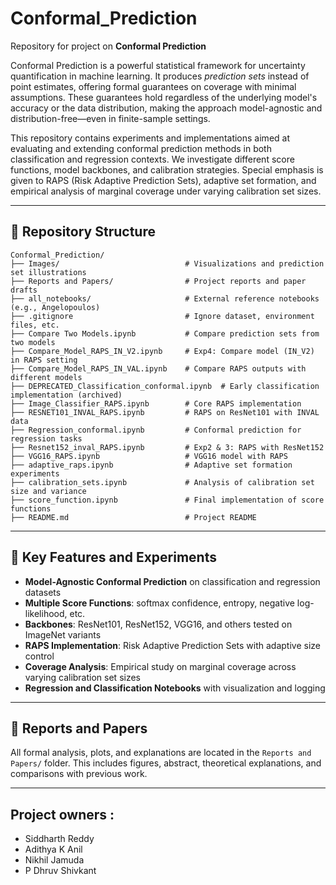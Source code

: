 # Conformal_Prediction

Repository for project on **Conformal Prediction**

Conformal Prediction is a powerful statistical framework for uncertainty quantification in machine learning. It produces *prediction sets* instead of point estimates, offering formal guarantees on coverage with minimal assumptions. These guarantees hold regardless of the underlying model's accuracy or the data distribution, making the approach model-agnostic and distribution-free—even in finite-sample settings.

This repository contains experiments and implementations aimed at evaluating and extending conformal prediction methods in both classification and regression contexts. We investigate different score functions, model backbones, and calibration strategies. Special emphasis is given to RAPS (Risk Adaptive Prediction Sets), adaptive set formation, and empirical analysis of marginal coverage under varying calibration set sizes.

---

## 📁 Repository Structure

```
Conformal_Prediction/
├── Images/                            # Visualizations and prediction set illustrations
├── Reports and Papers/                # Project reports and paper drafts
├── all_notebooks/                     # External reference notebooks (e.g., Angelopoulos)
├── .gitignore                         # Ignore dataset, environment files, etc.
├── Compare Two Models.ipynb           # Compare prediction sets from two models
├── Compare_Model_RAPS_IN_V2.ipynb     # Exp4: Compare model (IN_V2) in RAPS setting
├── Compare_Model_RAPS_IN_VAL.ipynb    # Compare RAPS outputs with different models
├── DEPRECATED_Classification_conformal.ipynb  # Early classification implementation (archived)
├── Image_Classifier_RAPS.ipynb        # Core RAPS implementation
├── RESNET101_INVAL_RAPS.ipynb         # RAPS on ResNet101 with INVAL data
├── Regression_conformal.ipynb         # Conformal prediction for regression tasks
├── Resnet152_inval_RAPS.ipynb         # Exp2 & 3: RAPS with ResNet152
├── VGG16_RAPS.ipynb                   # VGG16 model with RAPS
├── adaptive_raps.ipynb                # Adaptive set formation experiments
├── calibration_sets.ipynb             # Analysis of calibration set size and variance
├── score_function.ipynb               # Final implementation of score functions
├── README.md                          # Project README
```

---

## 🧪 Key Features and Experiments

-  **Model-Agnostic Conformal Prediction** on classification and regression datasets  
-  **Multiple Score Functions**: softmax confidence, entropy, negative log-likelihood, etc.  
-  **Backbones**: ResNet101, ResNet152, VGG16, and others tested on ImageNet variants  
-  **RAPS Implementation**: Risk Adaptive Prediction Sets with adaptive size control  
-  **Coverage Analysis**: Empirical study on marginal coverage across varying calibration set sizes  
-  **Regression and Classification Notebooks** with visualization and logging

---

## 📄 Reports and Papers

All formal analysis, plots, and explanations are located in the `Reports and Papers/` folder. This includes figures, abstract, theoretical explanations, and comparisons with previous work.

---


## Project owners :

- Siddharth Reddy
- Adithya K Anil
- Nikhil Jamuda
- P Dhruv Shivkant
